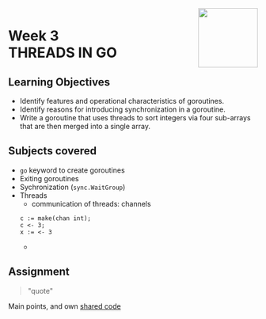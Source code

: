 <a href="../">
<img src="/img/Concurrency_in_Go_logo.avif" width="120" align="right">
</a>

# Week 3 <br> THREADS IN GO

## Learning Objectives
- Identify features and operational characteristics of goroutines.
- Identify reasons for introducing synchronization in a goroutine.
- Write a goroutine that uses threads to sort integers via four sub-arrays that are then merged into a single array.

## Subjects covered
- `go` keyword to create goroutines
- Exiting goroutines
- Sychronization (`sync.WaitGroup`)
- Threads
  - communication of threads: channels 
  ```
  c := make(chan int); 
  c <- 3; 
  x := <- 3
  ```
  - 

## Assignment

>"quote"

Main points, and own [shared code](./code.language) 
